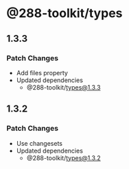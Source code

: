 # @288-toolkit/types

## 1.3.3

### Patch Changes

- Add files property
- Updated dependencies
  - @288-toolkit/types@1.3.3

## 1.3.2

### Patch Changes

- Use changesets
- Updated dependencies
  - @288-toolkit/types@1.3.2
